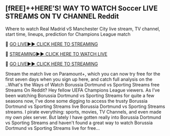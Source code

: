 ## [fREE]++HERE’S! WAY TO WATCH Soccer LIVE STREAMS ON TV CHANNEL Reddit



Where to watch Real Madrid vS Manchester City live stream, TV channel, start time, lineups, prediction for Champions League match

🔴 [GO LIVE►► CLICK HERE TO STREAMING](https://ueefaa.blogspot.com/2025/02/uffeaa.html)

🔴 [STREAMING►► CLICK HERE TO WATCH LIVE](https://ueefaa.blogspot.com/2025/02/uffeaa.html)

🔴 [GO LIVE►► CLICK HERE TO STREAMING](https://ueefaa.blogspot.com/2025/02/uffeaa.html)



Stream the match live on Paramount+, which you can now try free for the first seven days when you sign up here, and catch full analysis on the ..What's the Ways of Watch Borussia Dortmund vs Sporting Streams free Streams On Reddit? Hey fellow UEFA Champions League viewers. As I’ve been watching Borussia Dortmund vs Sporting Streams for quite a few seasons now, I've done some digging to access the trusty Borussia Dortmund vs Sporting Streams live Borussia Dortmund vs Sporting Streams streams. I pirate everything: sports, movies, TV Channels, and even made my own plex server. But lately I have gotten really into Borussia Dortmund vs Sporting Streams and haven't found a great way to watch Borussia Dortmund vs Sporting Streams live for free...


